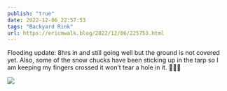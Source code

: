 ```yaml
---
publish: "true"
date: 2022-12-06 22:57:53
tags: "Backyard Rink"
url: https://ericmwalk.blog/2022/12/06/225753.html
---
```


Flooding update: 8hrs in and still going well but the ground is not covered yet. Also, some of the snow chucks have been sticking up in the tarp so I am keeping my fingers crossed it won’t tear a hole in it. 🫣💦🏒


![](https://ericmwalk.blog/uploads/2022/a801faed4f.jpg)